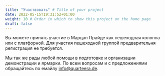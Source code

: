 ```yaml
---
title: "Участвовать" # Title of your project
date: 2022-05-15T19:31:52+01:00
weight: 10 # Order in which to show this project on the home page
draft: false
---
```

Вы можете принять участие в Марцан Прайде как пешеходная колонна или с платфорной. Для участия пешеходной группой предварительня регистрация не требуется. 

Мы так же рады любой помощи в подготовке и организации демонстрации и ярмарки. По всем вопросам и с предложениями обращайтесь по емайлу [info@quarteera.de](mailto:info@quarteera.de).
